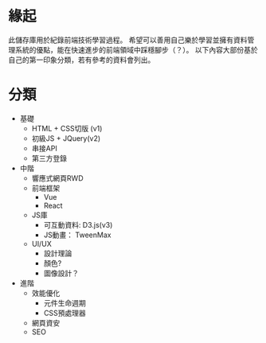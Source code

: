 # 緣起
此儲存庫用於紀錄前端技術學習過程。
希望可以善用自己樂於學習並擁有資料管理系統的優點，能在快速進步的前端領域中踩穩腳步（？）。
以下內容大部份基於自己的第一印象分類，若有參考的資料會列出。

# 分類
- 基礎
    - HTML + CSS切版 (v1)
    - 初級JS + JQuery(v2)
    - 串接API
    - 第三方登錄
- 中階
    - 響應式網頁RWD
    - 前端框架
        - Vue
        - React
    - JS庫
        - 可互動資料: D3.js(v3)
        - JS動畫： TweenMax
    - UI/UX
        - 設計理論
        - 顏色?
        - 圖像設計？
- 進階
    - 效能優化
        - 元件生命週期
        - CSS預處理器
    - 網頁資安
    - SEO